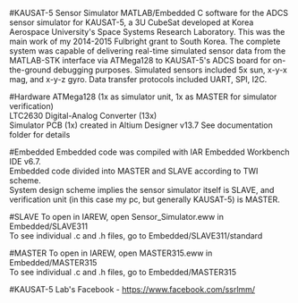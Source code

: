 #KAUSAT-5 Sensor Simulator
MATLAB/Embedded C software for the ADCS sensor simulator for KAUSAT-5, a 3U CubeSat developed at Korea Aerospace University's Space Systems Research Laboratory. This was the main work of my 2014-2015 Fulbright grant to South Korea. The complete system was capable of delivering real-time simulated sensor data from the MATLAB-STK interface via ATMega128 to KAUSAT-5's ADCS board for on-the-ground debugging purposes.  Simulated sensors included 5x sun, x-y-x mag, and x-y-z gyro. Data transfer protocols included UART, SPI, I2C.

#Hardware
ATMega128 (1x as simulator unit, 1x as MASTER for simulator verification)  
LTC2630 Digital-Analog Converter (13x)  
Simulator PCB (1x) created in Altium Designer v13.7
See documentation folder for details

#Embedded
Embedded code was compiled with IAR Embedded Workbench IDE v6.7.  
Embedded code divided into MASTER and SLAVE according to TWI scheme.  
System design scheme implies the sensor simulator itself is SLAVE, and verification unit (in this case my pc, but generally KAUSAT-5) is MASTER.

#SLAVE
To open in IAREW, open Sensor_Simulator.eww in Embedded/SLAVE311  
To see individual .c and .h files, go to Embedded/SLAVE311/standard

#MASTER
To open in IAREW, open MASTER315.eww in Embedded/MASTER315  
To see individual .c and .h files, go to Embedded/MASTER315

#KAUSAT-5
Lab's Facebook - https://www.facebook.com/ssrlmm/

